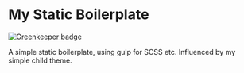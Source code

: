 # My Static Boilerplate

[![Greenkeeper badge](https://badges.greenkeeper.io/mckernanin/static-boilerplate.svg)](https://greenkeeper.io/)

A simple static boilerplate, using gulp for SCSS etc.
Influenced by my simple child theme.
